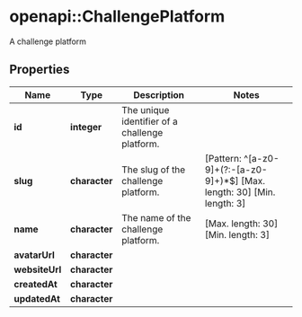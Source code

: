 # openapi::ChallengePlatform

A challenge platform

## Properties
Name | Type | Description | Notes
------------ | ------------- | ------------- | -------------
**id** | **integer** | The unique identifier of a challenge platform. | 
**slug** | **character** | The slug of the challenge platform. | [Pattern: ^[a-z0-9]+(?:-[a-z0-9]+)*$] [Max. length: 30] [Min. length: 3] 
**name** | **character** | The name of the challenge platform. | [Max. length: 30] [Min. length: 3] 
**avatarUrl** | **character** |  | 
**websiteUrl** | **character** |  | 
**createdAt** | **character** |  | 
**updatedAt** | **character** |  | 


